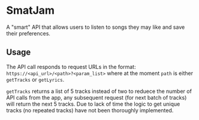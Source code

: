 # SmatJam

A "smart" API that allows users to listen to songs they may like and save their preferences.

## Usage

The API call responds to request URLs in the format: `https://<api_url>/<path>?<param_list>` where at the moment `path` is either `getTracks` or `getLyrics`.

`getTracks` returns a list of 5 tracks instead of two to reduece the number of API calls from the app, any subsequent request (for next batch of tracks) will return the next 5 tracks. Due to lack of time the logic to get unique tracks (no repeated tracks) have not been thoroughly implemented.
